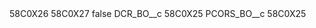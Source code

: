 <?xml version="1.0" encoding="UTF-8"?>
<CustomMetadata xmlns="http://soap.sforce.com/2006/04/metadata" xmlns:xsi="http://www.w3.org/2001/XMLSchema-instance" xmlns:xsd="http://www.w3.org/2001/XMLSchema">
    <description>58C0X26</description>
    <label>58C0X27</label>
    <protected>false</protected>
    <values>
        <field>DCR_BO__c</field>
        <value xsi:type="xsd:string">58C0X25</value>
    </values>
    <values>
        <field>PCORS_BO__c</field>
        <value xsi:type="xsd:string">58C0X25</value>
    </values>
</CustomMetadata>
